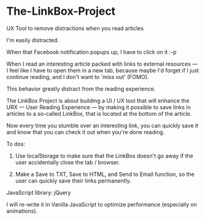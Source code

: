 # The-LinkBox-Project
UX Tool to remove distractions when you read articles

I'm easily distracted. 

When that Facebook notification popups up, I have to click on it :-p

When I read an interesting article packed with links to external 
resources — I feel like I have to open them in a new tab, because
maybe I'd forget if I just continue reading, and I don't want to 'miss out' (FOMO). 

This behavior greatly distract from the reading experience. 

The LinkBox Project is about building a UI / UX tool that will enhance the
URX — User Reading Experience — by making it possible to save links in articles
to a so-called LinkBox, that is located at the bottom of the article. 

Now every time you stumble over an interesting link, you can quickly save it
and know that you can check it out when you're done reading. 

To dos:
1. Use localStorage to make sure that the LinkBox doesn't go away
if the user accidentally close the tab / browser. 

2. Make a Save to TXT, Save to HTML, and Send to Email function, so the user can quickly 
save their links permanently. 


JavaScript library: jQuery

I will re-write it in Vanilla JavaScript to optimize performance (especially on animations).
